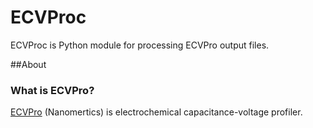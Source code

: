 # ECVProc

ECVProc is Python module for processing ECVPro output files.

##About

###  What is ECVPro?
[ECVPro](www.nanomertics.com/products/ecvpro.html) (Nanomertics) is electrochemical capacitance-voltage profiler.